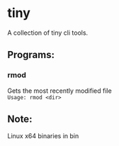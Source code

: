 tiny
====

A collection of tiny cli tools.

## Programs:

### rmod
Gets the most recently modified file<br>
`Usage: rmod <dir>`

## Note:
Linux x64 binaries in bin